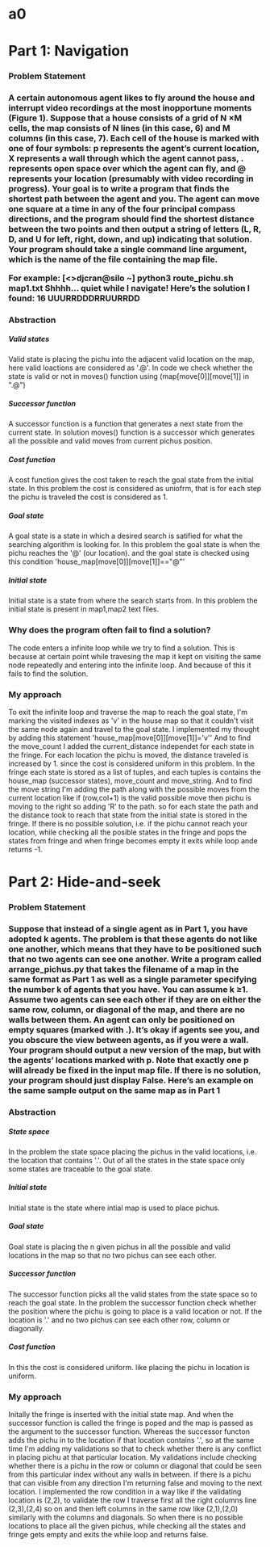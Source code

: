 # a0
<h1> Part 1: Navigation </h1>

<h3> Problem Statement <h3>
<p>A certain autonomous agent likes to fly around the
house and interrupt video recordings at the most inopportune moments (Figure 1). Suppose that a house
consists of a grid of N ×M cells, the map consists of N lines (in this case, 6) and M columns
(in this case, 7). Each cell of the house is marked with one of four symbols: p
represents the agent’s current location, X represents a wall through which the
agent cannot pass, . represents open space over which the agent can fly, and @
represents your location (presumably with video recording in progress).
Your goal is to write a program that finds the shortest path between the agent
and you. The agent can move one square at a time in any of the four principal
compass directions, and the program should find the shortest distance between
the two points and then output a string of letters (L, R, D, and U for left, right,
down, and up) indicating that solution. Your program should take a single
command line argument, which is the name of the file containing the map file.

For example:
[<>djcran@silo ~] python3 route_pichu.sh map1.txt
Shhhh... quiet while I navigate!
Here’s the solution I found:
16 UUURRDDDRRUURRDD

<p>

<h3> Abstraction </h3>

<h5> Valid states </h5>
Valid state is placing the pichu into the adjacent valid location on the map, here valid loactions are considered as '.@'.
In code we check whether the state is valid or not in moves() function using (map[move[0]][move[1]] in ".@")

<h5> Successor function </h5>
A successor function is a function that generates a next state from the current state.
In solution moves() function is a successor which generates all the possible and valid moves from current pichus position.

<h5> Cost function </h5>
A cost function gives the cost taken to reach the goal state from the initial state.
In this problem the cost is considered as uniofrm, that is for each step the pichu is traveled the cost is considered as 1.

<h5> Goal state </h5>
A goal state is a state in which a desired search is satified for what the searching algorithm is looking for.
In this problem the goal state is when the pichu reaches the '@' (our location).
and the goal state is checked using this condition 'house_map[move[0]][move[1]]=="@"'

<h5> Initial state </h5>
Initial state is a state from where the search starts from.
In this problem the initial state is present in map1,map2 text files.

<h3> Why does the program often fail to find a solution? </h3>
The code enters a infinite loop while we try to find a solution. This is because at certain point while travesing the map it kept on visiting the same node repeatedly and entering into the infinite loop. And because of this it fails to find the solution.

<h3> My approach </h3>
To exit the infinite loop and traverse the map to reach the goal state, I'm marking the visited indexes as 'v' in the house map so that it couldn't visit the same node again and travel to the goal state.
I implemented my thought by adding this statement 'house_map[move[0]][move[1]]='v''
And to find the move_count I added the current_distance independet for each state in the fringe. For each location the pichu is moved, the distance traveled is increased by 1. since the cost is considered uniform in this problem.
In the fringe each state is stored as a list of tuples, and each tuples is contains the house_map (successor states), move_count and move_string.
And to find the move string I'm adding the path along with the possible moves from the current location like if (row,col+1) is the valid possible move then pichu is moving to the right so adding 'R' to the path.
so for each state the path and the distance took to reach that state from the initial state is stored in the fringe.
If there is no possible solution, i.e. if the pichu cannot reach your location, while checking all the posible states in the fringe and pops the states from fringe and when fringe becomes empty it exits while loop ande returns -1.


<h1> Part 2: Hide-and-seek </h1>
 
<h3> Problem Statement <h3>

<p>Suppose that instead of a single agent as in Part 1, you have adopted k agents. The problem is that these
agents do not like one another, which means that they have to be positioned such that no two agents can
see one another. Write a program called arrange_pichus.py that takes the filename of a map in the same
format as Part 1 as well as a single parameter specifying the number k of agents that you have. You can
assume k ≥1. Assume two agents can see each other if they are on either the same row, column, or diagonal
of the map, and there are no walls between them. An agent can only be positioned on empty squares (marked
with .). It’s okay if agents see you, and you obscure the view between agents, as if you were a wall. Your
program should output a new version of the map, but with the agents’ locations marked with p. Note that
exactly one p will already be fixed in the input map file. If there is no solution, your program should just
display False. Here’s an example on the same sample output on the same map as in Part 1 <p>

<h3> Abstraction </h3>

<h5> State space </h5>
In the problem the state space placing the pichus in the valid locations, i.e. the location that contains '.'. Out of all the states in the state space only some states are traceable to the goal state.

<h5> Initial state </h5>
Initial state is the state where intial map is used to place pichus.

<h5> Goal state </h5>
Goal state is placing the n given pichus in all the possible and valid locations in the map so that no two pichus can see each other.

<h5> Successor function </h5>
The successor function picks all the valid states from the state space so to reach the goal state. In the problem the successor function check whether the position where the pichu is going to place is a valid location or not. If the location is '.' and no two pichus can see each other row, column or diagonally.

<h5>Cost function </h5>
In this the cost is considered uniform. like placing the pichu in location is uniform.


<h3> My approach </h3>

Initally the fringe is inserted with the initial state map. And when the successor function is called the fringe is poped and the map is passed as the argument to the successor function. Whereas the successor functon adds the pichu in to the location if that location contains '.', so at the same time I'm adding my validations so that to check whether there is any conflict in placing pichu at that particular location.
My validations include checking whether there is a pichu in the row or column or diagonal that could be seen from this particular index without any walls in between. if there is a pichu that can visible from any direction I'm returning false and moving to the next location.
I implemented the row condition in a way like if the validating location is (2,2), to validate the row I traverse first all the right columns line (2,3),(2,4) so on and then left columns in the same row like (2,1),(2,0) similarly with the columns and diagonals.
So when there is no possible locations to place all the given pichus, while checking all the states and fringe gets empty and exits the while loop and returns false.

